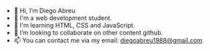 - 👋 Hi, I’m Diego Abreu
- 👀 I'm a web development student.
- 🌱 I'm learning HTML, CSS and JavaScript.
- 💞️ I’m looking to collaborate on other content github.
- 📫 You can contact me via my email: diegoabreu1988@gmail.com

<!---
diegoab1988/diegoab1988 is a ✨ special ✨ repository because its `README.md` (this file) appears on your GitHub profile.
You can click the Preview link to take a look at your changes.
--->
